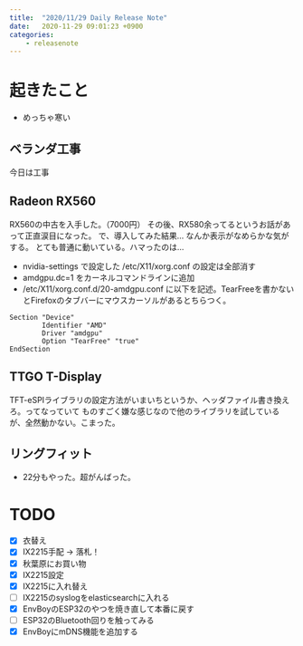 ```yaml
---
title:  "2020/11/29 Daily Release Note"
date:   2020-11-29 09:01:23 +0900
categories:
	- releasenote
---
```

# 起きたこと

* めっちゃ寒い

## ベランダ工事

今日は工事

## Radeon RX560

RX560の中古を入手した。（7000円）
その後、RX580余ってるというお話があって正直涙目になった。
で、導入してみた結果… なんか表示がなめらかな気がする。
とても普通に動いている。ハマったのは…

* nvidia-settings で設定した /etc/X11/xorg.conf の設定は全部消す
* amdgpu.dc=1 をカーネルコマンドラインに追加
* /etc/X11/xorg.conf.d/20-amdgpu.conf に以下を記述。TearFreeを書かないとFirefoxのタブバーにマウスカーソルがあるとちらつく。

```
Section "Device"
        Identifier "AMD"
        Driver "amdgpu"
        Option "TearFree" "true"
EndSection
```

## TTGO T-Display

TFT-eSPIライブラリの設定方法がいまいちというか、ヘッダファイル書き換えろ。ってなっていて
ものすごく嫌な感じなので他のライブラリを試しているが、全然動かない。こまった。

## リングフィット

* 22分もやった。超がんばった。

# TODO 

- [x] 衣替え
- [X] IX2215手配 -> 落札！
- [x] 秋葉原にお買い物
- [x] IX2215設定
- [x] IX2215に入れ替え
- [ ] IX2215のsyslogをelasticsearchに入れる
- [x] EnvBoyのESP32のやつを焼き直して本番に戻す
- [ ] ESP32のBluetooth回りを触ってみる
- [x] EnvBoyにmDNS機能を追加する
